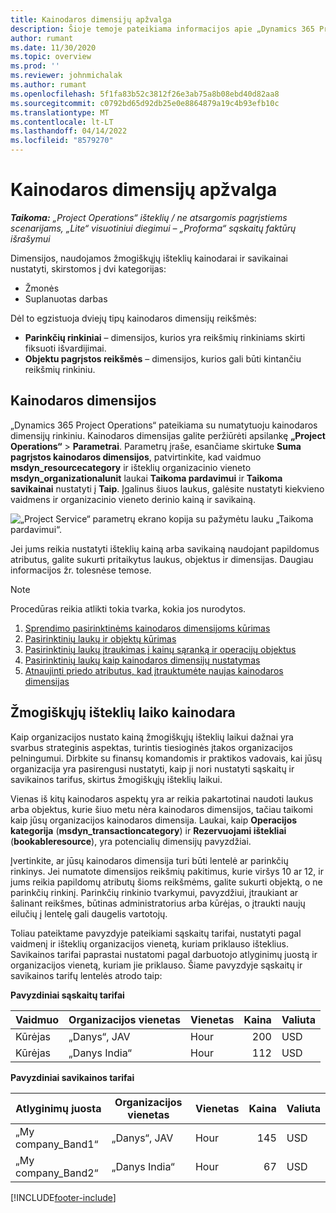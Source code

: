 ```yaml
---
title: Kainodaros dimensijų apžvalga
description: Šioje temoje pateikiama informacijos apie „Dynamics 365 Project Operations“ kainodaros dimensijas.
author: rumant
ms.date: 11/30/2020
ms.topic: overview
ms.prod: ''
ms.reviewer: johnmichalak
ms.author: rumant
ms.openlocfilehash: 5f1fa83b52c3812f26e3ab75a8b08ebd40d82aa8
ms.sourcegitcommit: c0792bd65d92db25e0e8864879a19c4b93efb10c
ms.translationtype: MT
ms.contentlocale: lt-LT
ms.lasthandoff: 04/14/2022
ms.locfileid: "8579270"
---
```

# <a name="pricing-dimensions-overview"></a>Kainodaros dimensijų apžvalga

_**Taikoma:** „Project Operations“ išteklių / ne atsargomis pagrįstiems scenarijams, „Lite“ visuotiniui diegimui – „Proforma“ sąskaitų faktūrų išrašymui_

Dimensijos, naudojamos žmogiškųjų išteklių kainodarai ir savikainai nustatyti, skirstomos į dvi kategorijas:

- Žmonės
- Suplanuotas darbas

Dėl to egzistuoja dviejų tipų kainodaros dimensijų reikšmės:

- **Parinkčių rinkiniai** – dimensijos, kurios yra reikšmių rinkiniams skirti fiksuoti išvardijimai.
- **Objektu pagrįstos reikšmės** – dimensijos, kurios gali būti kintančiu reikšmių rinkiniu.

## <a name="pricing-dimensions"></a>Kainodaros dimensijos

„Dynamics 365 Project Operations“ pateikiama su numatytuoju kainodaros dimensijų rinkiniu. Kainodaros dimensijas galite peržiūrėti apsilankę **„Project Operations“** > **Parametrai**. Parametrų įraše, esančiame skirtuke **Suma pagrįstos kainodaros dimensijos**, patvirtinkite, kad vaidmuo **msdyn_resourcecategory** ir išteklių organizacinio vieneto **msdyn_organizationalunit** laukai **Taikoma pardavimui** ir **Taikoma savikainai** nustatyti į **Taip**. Įgalinus šiuos laukus, galėsite nustatyti kiekvieno vaidmens ir organizacinio vieneto derinio kainą ir savikainą.

![„Project Service“ parametrų ekrano kopija su pažymėtu lauku „Taikoma pardavimui“.](media/PS-OOB-parameters.png)

Jei jums reikia nustatyti išteklių kainą arba savikainą naudojant papildomus atributus, galite sukurti pritaikytus laukus, objektus ir dimensijas. Daugiau informacijos žr. tolesnėse temose. 
  
  > [!NOTE]
  > Procedūras reikia atlikti tokia tvarka, kokia jos nurodytos.

1. [Sprendimo pasirinktinėms kainodaros dimensijoms kūrimas](../sales/create-solution-custompd.md)
2. [Pasirinktinių laukų ir objektų kūrimas](create-custom-fields-entities-pricing-dimensions.md)
3. [Pasirinktinių laukų įtraukimas į kainų sąranką ir operacijų objektus ](add-custom-fields-price-setup-transactional-entities.md)
4. [Pasirinktinių laukų kaip kainodaros dimensijų nustatymas ](set-up-custom-fields-pricing-dimensions.md)
5. [Atnaujinti priedo atributus, kad įtrauktumėte naujas kainodaros dimensijas](update-plugin-attributes-pd.md)


## <a name="pricing-human-resource-time"></a>Žmogiškųjų išteklių laiko kainodara
Kaip organizacijos nustato kainą žmogiškųjų išteklių laikui dažnai yra svarbus strateginis aspektas, turintis tiesioginės įtakos organizacijos pelningumui. Dirbkite su finansų komandomis ir praktikos vadovais, kai jūsų organizacija yra pasirengusi nustatyti, kaip ji nori nustatyti sąskaitų ir savikainos tarifus, skirtus žmogiškųjų išteklių laikui.

Vienas iš kitų kainodaros aspektų yra ar reikia pakartotinai naudoti laukus arba objektus, kurie šiuo metu nėra kainodaros dimensijos, tačiau taikomi kaip jūsų organizacijos kainodaros dimensija. Laukai, kaip **Operacijos kategorija** (**msdyn_transactioncategory**) ir **Rezervuojami ištekliai** (**bookableresource**), yra potencialių dimensijų pavyzdžiai. 

Įvertinkite, ar jūsų kainodaros dimensija turi būti lentelė ar parinkčių rinkinys. Jei numatote dimensijos reikšmių pakitimus, kurie viršys 10 ar 12, ir jums reikia papildomų atributų šioms reikšmėms, galite sukurti objektą, o ne parinkčių rinkinį. Parinkčių rinkinio tvarkymui, pavyzdžiui, įtraukiant ar šalinant reikšmes, būtinas administratorius arba kūrėjas, o įtraukti naujų eilučių į lentelę gali daugelis vartotojų.

Toliau pateiktame pavyzdyje pateikiami sąskaitų tarifai, nustatyti pagal vaidmenį ir išteklių organizacijos vienetą, kuriam priklauso išteklius. Savikainos tarifai paprastai nustatomi pagal darbuotojo atlyginimų juostą ir organizacijos vienetą, kuriam jie priklauso. Šiame pavyzdyje sąskaitų ir savikainos tarifų lentelės atrodo taip:

**Pavyzdiniai sąskaitų tarifai**

| Vaidmuo        | Organizacijos vienetas    |Vienetas      |Kaina      |Valiuta  |
| ------------|-------------|----------|----------:|----------|
| Kūrėjas   | „Danys“, JAV  |Hour | 200|USD     |
| Kūrėjas   | „Danys India“ |Hour|   112|USD     |


**Pavyzdiniai savikainos tarifai**

| Atlyginimų juosta     | Organizacijos vienetas    |Vienetas      |Kaina      |Valiuta  |
| ----------------|-------------|----------|----------:|----------|
| „My company_Band1“ | „Danys“, JAV  |Hour | 145|USD     |
| „My company_Band2“ | „Danys India“ |Hour|   67|USD     |


[!INCLUDE[footer-include](../includes/footer-banner.md)]